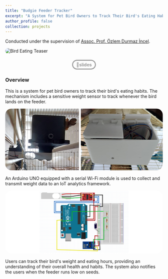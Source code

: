 ```yaml
---
title: "Budgie Feeder Tracker"
excerpt: "A System for Pet Bird Owners to Track Their Bird's Eating Habits<br/><img src='/images/Budgie Feeder Teaser.png' style='width:740px; border-radius: 20px;'>"
author_profile: false
collection: projects
---
```

Conducted under the supervision of [Assoc. Prof. Özlem Durmaz İncel](https://www.cmpe.boun.edu.tr/people/ozlem.durmaz).

<!-- MAIN SVG -->
<img src="/images/Bird Eating SVG.svg" alt="Bird Eating Teaser" style="border-radius: 20px; width: 760px;">

<!-- BUTTONS -->
<div style="text-align: center; margin: 20px 0;"> <!-- Added margin for spacing -->
  <a href="https://www.dropbox.com/scl/fi/i0u9iksveo8q4swbrdk9w/Budgie-Feeder-Tracker-Slides.pptx?rlkey=19psfptj6hk9bp01097sh7dv0&st=kv287fl5&dl=0" style="text-decoration: none; background-color: transparent; color: #999999; padding: 4px 10px; border-radius: 25px; text-align: center; display: inline-flex; align-items: center; justify-content: center; border: 3px solid #999999; transition: 0.1s; font-size: 14px; font-weight: bold;" onmouseover="this.style.color='#333333'; this.style.borderColor='#333333';" onmouseout="this.style.color='#999999'; this.style.borderColor='#999999';">📰slides</a>
</div>

### Overview

This is a system for pet bird owners to track their bird's eating habits. The mechanism includes a sensitive weight sensor to track whenever the bird lands on the feeder.

<!-- COMPLEMENTARY IMAGE #1 -->
<img src="/images/Budgie Feeder System.png" alt="Budgie Feeder System" style="border-radius: 20px; width: 760px;">

An Arduino UNO equipped with a serial Wi-Fi module is used to collect and transmit weight data to an IoT analytics framework.

<!-- COMPLEMENTARY IMAGE #1 -->
<img src="/images/Budgie Feeder Circuit Design.png" alt="Budgie Feeder System" style="border-radius: 20px; width: 760px;">

Users can track their bird's weight and eating hours, providing an understanding of their overall health and habits. The system also notifies the users when the feeder runs low on seeds.


